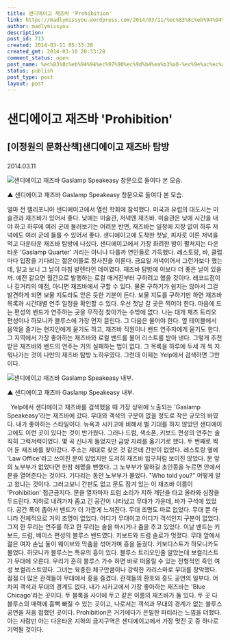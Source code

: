 ```yaml
---
title: 샌디에이고 재즈바 'Prohibition'
link: https://madlymissyou.wordpress.com/2014/03/11/%ec%83%8c%eb%94%94%ec%97%90%ec%9d%b4%ea%b3%a0-%ec%9e%ac%ec%a6%88%eb%b0%94-prohibition/
author: madlymissyou
description: 
post_id: 713
created: 2014-03-11 05:33:28
created_gmt: 2014-03-10 20:33:28
comment_status: open
post_name: %ec%83%8c%eb%94%94%ec%97%90%ec%9d%b4%ea%b3%a0-%ec%9e%ac%ec%a6%88%eb%b0%94-prohibition
status: publish
post_type: post
layout: post
---
```


# 샌디에이고 재즈바 'Prohibition'

## [이정원의 문화산책]샌디에이고 재즈바 탐방

### 

2014.03.11

![샌디에이고 재즈바 Gaslamp Speakeasy 창문으로 들여다 본 모습. ](http://www.hellodd.com/data/photos/20140311/art_1394501131.jpg)

▲ 샌디에이고 재즈바 Gaslamp Speakeasy 창문으로 들여다 본 모습. 

얼마 전 캘리포니아 샌디에이고에서 열린 학회에 참석했다. 미국과 유럽의 대도시는 미술관과 재즈바가 있어서 좋다. 낮에는 미술관, 저녁엔 재즈바. 미술관은 낮에 시간을 내야 하고 하루에 여러 군데 둘러보기는 어려운 반면, 재즈바는 일정에 지장 없이 하루 저녁에도 여러 군데 들를 수 있어서 좋다. 샌디에이고에 도착한 첫날, 피자로 이른 저녁을 먹고 다운타운 재즈바 탐방에 나섰다. 샌디에이고에서 가장 화려한 밤이 펼쳐지는 다운타운 'Gaslamp Quarter' 거리는 아니나 다를까 연인들로 가득했다. 레스토랑, 바, 클럽마다 입장을 기다리는 젊은이들로 장사진을 이룬다. 금요일 저녁이어서 그런가보다 했는데, 알고 보니 그 날이 마침 발렌타인 데이였다. 재즈바 탐방에 이보다 더 좋은 날이 있을까. 예전 같으면 월간으로 발행하는 로컬 매거진부터 구하려고 했을 것이다. 레코드점이나 길거리의 매점, 아니면 재즈바에서 구할 수 있다. 물론 구하기가 쉽지는 않아서 그걸 발견하게 되면 보물 지도라도 얻은 듯한 기분이 든다. 보물 지도를 구하기만 하면 재즈바 목록과 시간대별 연주 일정을 확인할 수 있다. 우선 첫날 갈 곳은 찍어야 한다. 마음에 드는 편성의 밴드가 연주하는 곳을 무작정 찾아가는 수밖에 없다. 나는 대개 재즈 트리오 편성이나 하모니카 블루스에 가장 먼저 끌린다. 그 다음은 물어야 한다. 옆 테이블에서 음악을 즐기는 현지인에게 묻기도 하고, 재즈바 직원이나 밴드 연주자에게 묻기도 한다. 그 지역에서 가장 좋아하는 재즈바와 로컬 밴드를 물어 리스트를 받아 낸다. 그렇게 추천 받은 재즈바와 밴드의 연주는 거의 실패하는 법이 없다. 그 목록을 하루에 두세 개 씩 지워나가는 것이 나만의 재즈바 탐방 노하우였다. 그런데 이제는 Yelp에서 검색하면 그만이다. 

![샌디에이고 재즈바 Gaslamp Speakeasy 내부. ](http://www.hellodd.com/data/photos/20140311/art_1394501165.jpg)

▲ 샌디에이고 재즈바 Gaslamp Speakeasy 내부. 

  Yelp에서 샌디에이고 재즈바를 검색했을 때 가장 상위에 노출되는 'Gaslamp Speakeasy'라는 재즈바에 갔다. 무대와 객석의 구분이 없을 정도로 작은 규모의 바였다. 내가 좋아하는 스타일이다. 뉴욕과 시카고에 비해서 별 기대를 하지 않았던 샌디에이고에도 이런 곳이 있다는 것이 반가웠다. 그러나 드럼, 색소폰, 키보드 편성의 연주는 솔직히 그럭저럭이었다. 몇 곡 신나게 들었지만 금방 자리를 옮기기로 했다. 두 번째로 찍어 둔 재즈바를 찾아갔다. 주소는 제대로 찾은 것 같은데 간판이 없었다. 레스토랑 옆에 'Law Office'라고 쓰여진 문이 있었지만 도저히 재즈바 입구처럼 보이진 않았다. 문 앞의 노부부가 없었다면 한참 헤맸을 뻔했다. 그 노부부가 말하길 초인종을 누르면 안에서 문을 열어준다는 것이다. 기다리는 동안 노부부가 물었다. "Who told you?" 어떻게 알고 왔냐는 것이다. 그러고보니 간판도 없고 문도 잠겨 있는 이 재즈바 이름이 'Prohibition' 접근금지다. 문을 열자마자 드럼 소리가 지하 계단을 타고 올라와 심장을 두드린다. 지하로 내려가자 좁고 긴 공간이 나타났고 무대가 가운데, 바가 구석에 있었다. 공간 폭이 좁아서 밴드가 더 가깝게 느껴진다. 무대 조명도 따로 없었다. 무대 뿐 아니라 전체적으로 거의 조명이 없었다. 어디가 무대이고 어디가 객석인지 구분이 없었다. 그저 한 무리는 연주를 하고 한 무리는 술을 마시거나 춤을 추고 있었다. 이날 밴드는 키보드, 드럼, 베이스 편성의 블루스 밴드였다. 키보드와 드럼 솔로가 멋졌다. 무대 앞에서 젊은 여자 손님 둘이 웨이브와 막춤을 섞어가며 흥을 돋궜다. 키보디스트가 하모니카도 불었다. 하모니카 블루스는 특유의 흥이 있다. 블루스 트리오인줄 알았는데 보컬리스트가 무대에 오른다. 우리가 흔히 블루스 가수 하면 바로 떠올릴 수 있는 전형적인 흑인 여성 보컬리스트였다. 그녀는 육중한 체구만큼이나 강력한 카리스마로 무대를 장악했다. 점점 더 많은 관객들이 무대에서 흥을 즐겼다. 관객들의 환호와 흥도 공연의 일부다. 어차피 객석과 무대의 경계도 없다. 내가 시카고에서 가장 좋아하는 재즈바는 'Blue Chicago'라는 곳이다. 두 블록을 사이에 두고 같은 이름의 재즈바가 둘 있다. 두 곳 다 블루스의 매력에 흠뻑 빠질 수 있는 곳이고, 나로서는 객석과 무대의 경계가 없는 블루스 공연을 처음 접했던 곳이다. Prohibition은 거기에다가 은밀한 파티라는 느낌을 더했다. 아는 사람만 아는 다운타운 지하의 금지구역은 샌디에이고에서 가장 멋진 곳 중 하나로 기억될 것이다.